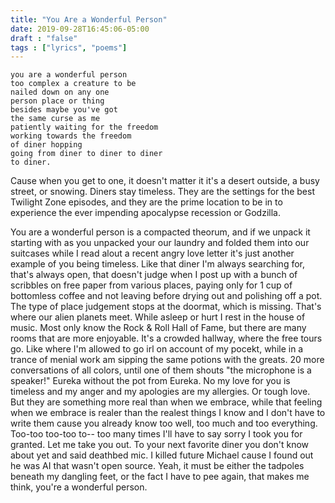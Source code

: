 ```yaml
---
title: "You Are a Wonderful Person"
date: 2019-09-28T16:45:06-05:00
draft : "false"
tags : ["lyrics", "poems"]
---
```


```
you are a wonderful person
too complex a creature to be
nailed down on any one
person place or thing
besides maybe you've got
the same curse as me
patiently waiting for the freedom
working towards the freedom
of diner hopping
going from diner to diner to diner
to diner.
```

Cause when you get to one, it doesn't matter it it's a desert outside, a busy street, or snowing. Diners stay timeless. They are the settings for the best Twilight Zone episodes, and they are the prime location to be in to experience the ever impending apocalypse recession or Godzilla.

You are a wonderful person is a compacted theorum, and if we unpack it starting with as you unpacked your our laundry and folded them into our suitcases while I read alout a recent angry love letter it's just another example of you being timeless. Like that diner I'm always searching for, that's always open, that doesn't judge when I post up with a bunch of scribbles on free paper from various places, paying only for 1 cup of bottomless coffee and not leaving before drying out and polishing off a pot. The type of place judgement stops at the doormat, which is missing. That's where our alien planets meet. While asleep or hurt I rest in the house of music. Most only know the Rock & Roll Hall of Fame, but there are many rooms that are more enjoyable. It's a crowded hallway, where the free tours go. Like where I'm allowed to go irl on account of my pocekt, while in a trance of menial work am sipping the same potions with the greats. 20 more conversations of all colors, until one of them shouts "the microphone is a speaker!" Eureka without the pot from Eureka. No my love for you is timeless and my anger and my apologies are my allergies. Or tough love. But they are something more real than when we embrace, while that feeling when we embrace is realer than the realest things I know and I don't have to write them cause you already know too well, too much and too everything.
Too-too too-too to-- too many times I'll have to say sorry I took you for granted. Let me take you out. To your next favorite diner you don't know about yet and said deathbed mic. I killed future Michael cause I found out he was AI that wasn't open source. Yeah, it must be either the tadpoles beneath my dangling feet, or the fact I have to pee again, that makes me think, you're a wonderful person.   
